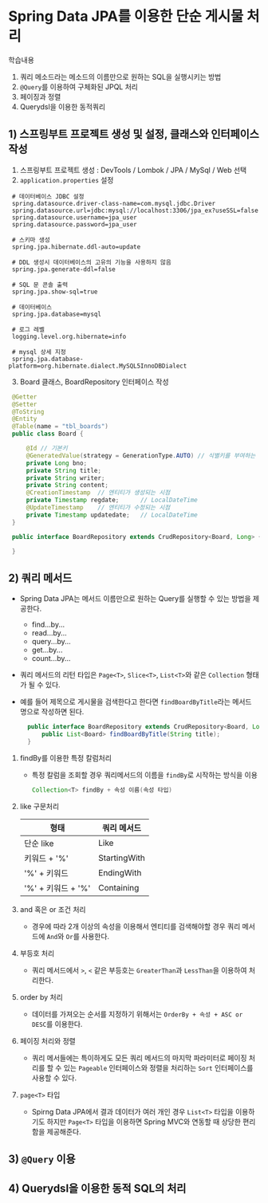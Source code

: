 # Spring Data JPA를 이용한 단순 게시물 처리

학습내용

1. 쿼리 메소드라는 메소드의 이름만으로 원하는 SQL을 실행시키는 방법
2. `@Query`를 이용하여 구체화된 JPQL 처리
3. 페이징과 정렬
4. Querydsl을 이용한 동적쿼리

## 1) 스프링부트 프로젝트 생성 및 설정, 클래스와 인터페이스 작성

1. 스프링부트 프로젝트 생성 : DevTools / Lombok / JPA / MySql / Web 선택
2. `application.properties` 설정

  ```
   # 데이터베이스 JDBC 설정
   spring.datasource.driver-class-name=com.mysql.jdbc.Driver
   spring.datasource.url=jdbc:mysql://localhost:3306/jpa_ex?useSSL=false
   spring.datasource.username=jpa_user
   spring.datasource.password=jpa_user

   # 스키마 생성
   spring.jpa.hibernate.ddl-auto=update

   # DDL 생성시 데이터베이스의 고유의 기능을 사용하지 않음
   spring.jpa.generate-ddl=false

   # SQL 문 콘솔 출력
   spring.jpa.show-sql=true

   # 데이터베이스
   spring.jpa.database=mysql

   # 로그 레벨
   logging.level.org.hibernate=info

   # mysql 상세 지정
   spring.jpa.database-platform=org.hibernate.dialect.MySQL5InnoDBDialect
  ```

3. Board 클래스, BoardRepository 인터페이스 작성

  ```java
   @Getter
   @Setter
   @ToString
   @Entity
   @Table(name = "tbl_boards")
   public class Board {

       @Id // 기본키
       @GeneratedValue(strategy = GenerationType.AUTO) // 식별키를 부여하는 방식, 자동
       private Long bno;
       private String title;
       private String writer;
       private String content;
       @CreationTimestamp  // 엔티티가 생성되는 시점
       private Timestamp regdate;      // LocalDateTime
       @UpdateTimestamp    // 엔티티가 수정되는 시점
       private Timestamp updatedate;   // LocalDateTime
   }
  ```

  ```java
   public interface BoardRepository extends CrudRepository<Board, Long> {

   }
  ```

## 2) 쿼리 메서드

- Spring Data JPA는 메서드 이름만으로 원하는 Query를 실행할 수 있는 방법을 제공한다.

  - find...by...
  - read...by...
  - query...by...
  - get...by...
  - count...by...

- 쿼리 메서드의 리턴 타입은 `Page<T>`, `Slice<T>`, `List<T>`와 같은 `Collection` 형태가 될 수 있다.

- 예를 들어 제목으로 게시물을 검색한다고 한다면 `findBoardByTitle`라는 메서드 명으로 작성하면 된다.

  ```java
    public interface BoardRepository extends CrudRepository<Board, Long> {
        public List<Board> findBoardByTitle(String title);
    }
  ```

1. findBy를 이용한 특정 칼럼처리
    * 특정 칼럼을 조회할 경우 쿼리메서드의 이름을 `findBy`로 시작하는 방식을 이용
      ```java
      Collection<T> findBy + 속성 이름(속성 타입)
      ```

2. like 구문처리

    | 형태 | 쿼리 메서드 |
    |---|---|
    | 단순 like | Like |
    | 키워드 + '%' | StartingWith |
    | '%' + 키워드 | EndingWith |
    | '%' + 키워드 + '%' | Containing |

3. and 혹은 or 조건 처리
    * 경우에 따라 2개 이상의 속성을 이용해서 엔티티를 검색해야할 경우 쿼리 메서드에 `And`와 `Or`를 사용한다.

4. 부등호 처리
    * 쿼리 메서드에서 `>`, `<` 같은 부등호는 `GreaterThan`과 `LessThan`을 이용하여 처리한다.

5. order by 처리
    * 데이터를 가져오는 순서를 지정하기 위해서는 `OrderBy + 속성 + ASC or DESC`를 이용한다.

6. 페이징 처리와 정렬
    * 쿼리 메서들에는 특이하게도 모든 쿼리 메서드의 마지막 파라미터로 페이징 처리를 할 수 있는 `Pageable` 인터페이스와 정렬을 처리하는 `Sort` 인터페이스를 사용할 수 있다.

7. `page<T>` 타입
    * Spirng Data JPA에서 결과 데이터가 여러 개인 경우 `List<T>` 타입을 이용하기도 하지만 `Page<T>` 타입을 이용하면 Spring MVC와 연동할 때 상당한 편리함을 제공해준다.

## 3) `@Query` 이용

## 4) Querydsl을 이용한 동적 SQL의 처리
